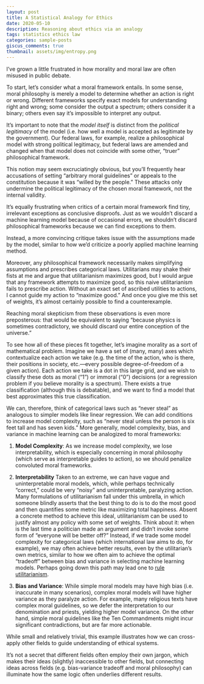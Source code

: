 ```yaml
---
layout: post
title: A Statistical Analogy for Ethics
date: 2020-05-10 
description: Reasoning about ethics via an analogy
tags: statistics ethics law
categories: sample-posts
giscus_comments: true
thumbnail: assets/img/entropy.png
---
```


I’ve grown a little frustrated in how morality and moral law are often misused in public debate.

To start, let’s consider what a moral framework entails.  In some sense, moral philosophy is merely a model to determine whether an action is right or wrong.  Different frameworks specify exact models for understanding right and wrong; some consider the output a spectrum; others consider it a binary; others even say it’s impossible to interpret any output.

It’s important to note that the _model itself_ is distinct from the _political legitimacy_ of the model (i.e. how well a model is accepted as legitimate by the government). Our federal laws, for example, realize a philosophical model with strong political legitimacy, but federal laws are amended and changed when that model does not coincide with some other, “truer” philosophical framework.

This notion may seem excruciatingly obvious, but you’ll frequently hear accusations of setting “arbitrary moral guidelines” or appeals to the constitution because it was “willed by the people.”  These attacks only undermine the political legitimacy of the chosen moral framework, not the internal validity.

It’s equally frustrating when critics of a certain moral framework find tiny, irrelevant exceptions as conclusive disproofs.  Just as we wouldn’t discard a machine learning model because of occasional errors, we shouldn’t discard philosophical frameworks because we can find exceptions to them.  

Instead, a more convincing critique takes issue with the assumptions made by the model, similar to how we’d criticize a poorly applied machine learning method.

Moreover, any philosophical framework necessarily makes simplifying assumptions and prescribes categorical laws.  Utilitarians may shake their fists at me and argue that utilitarianism maximizes good, but I would argue that any framework attempts to maximize good, so this naive utilitarianism fails to prescribe action.  Without an exact set of ascribed utilities to actions, I cannot guide my action to “maximize good.”  And once you give me this set of weights, it’s almost certainly possible to find a counterexample.

Reaching moral skepticism from these observations is even more preposterous: that would be equivalent to saying “because physics is sometimes contradictory, we should discard our entire conception of the universe.”

To see how all of these pieces fit together, let’s imagine morality as a sort of mathematical problem.  Imagine we have a set of (many, many) axes which contextualize each action we take (e.g. the time of the action, who is there, their positions in society, etc.—every possible degree-of-freedom of a given action).  Each action we take is a dot in this large grid, and we wish to classify these dots as moral (“1”) or immoral (“0”) decisions (or a regression problem if you believe morality is a spectrum).  There exists a true classification (although this is debatable), and we want to find a model that best approximates this true classification.

We can, therefore, think of categorical laws such as “never steal” as analogous to simpler models like linear regression.  We can add conditions to increase model complexity, such as “never steal unless the person is six feet tall and has seven kids.”  More generally, model complexity, bias, and variance in machine learning can be analogized to moral frameworks:

1. **Model Complexity**: As we increase model complexity, we lose interpretability, which is especially concerning in moral philosophy (which serve as interpretable guides to action), so we should penalize convoluted moral frameworks. 

2. **Interpretability** Taken to an extreme, we can have vague and uninterpretable moral models, which, while perhaps technically “correct,” could be very “noisy” and uninterpretable, paralyzing action.  Many formulations of utilitarianism fall under this umbrella, in which someone blindly asserts that the best thing to do is to do the most good and then quantifies some metric like maximizing total happiness.  Absent a concrete method to achieve this ideal, utilitarianism can be used to justify almost any policy with some set of weights.  Think about it: when is the last time a politician made an argument and didn’t invoke some form of “everyone will be better off?”  Instead, if we trade some model complexity for categorical laws (which international law aims to do, for example), we may often achieve better results, even by the utilitarian’s own metrics, similar to how we often aim to achieve the optimal “tradeoff” between bias and variance in selecting machine learning models.  Perhaps going down this path may lead one to [rule utilitarianism](https://en.wikipedia.org/wiki/Rule_utilitarianism).

3. **Bias and Variance**: While simple moral models may have high bias (i.e. inaccurate in many scenarios), complex moral models will have higher variance as they paralyze action.  For example, many religious texts have complex moral guidelines, so we defer the interpretation to our denomination and priests, yielding higher model variance.  On the other hand, simple moral guidelines like the Ten Commandments might incur significant contradictions, but are far more actionable.

While small and relatively trivial, this example illustrates how we can cross-apply other fields to guide understanding of ethical systems.

It’s not a secret that different fields often employ their own jargon, which makes their ideas (slightly) inaccessible to other fields, but connecting ideas across fields (e.g. bias-variance tradeoff and moral philosophy) can illuminate how the same logic often underlies different results.